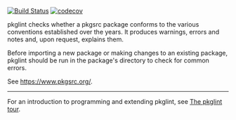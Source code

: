 [![Build Status](https://travis-ci.com/rillig/pkglint.svg?branch=master)](https://travis-ci.com/rillig/pkglint)
[![codecov](https://codecov.io/gh/rillig/pkglint/branch/master/graph/badge.svg)](https://codecov.io/gh/rillig/pkglint)

pkglint checks whether a pkgsrc package conforms to the various
conventions established over the years. It produces warnings, errors and
notes and, upon request, explains them.

Before importing a new package or making changes to an existing package,
pkglint should be run in the package's directory to check for common
errors.

See https://www.pkgsrc.org/.

----

For an introduction to programming and extending pkglint,
see [The pkglint tour](codewalk.md).
